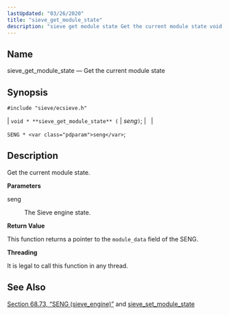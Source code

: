 ```yaml
---
lastUpdated: "03/26/2020"
title: "sieve_get_module_state"
description: "sieve get module state Get the current module state void sieve get module state seng SENG seng Get the current module state seng The Sieve engine state This function returns a pointer to the module data field of the SENG It is legal to call this function in any thread..."
---
```


<a name="apis.sieve_get_module_state"></a> 
## Name

sieve_get_module_state — Get the current module state

## Synopsis

`#include "sieve/ecsieve.h"`

| `void * **sieve_get_module_state** (` | <var class="pdparam">seng</var>`)`; |   |

`SENG * <var class="pdparam">seng</var>`;<a name="idp60159408"></a> 
## Description

Get the current module state.

**<a name="idp60160624"></a> Parameters**

<dl class="variablelist">

<dt>seng</dt>

<dd>

The Sieve engine state.

</dd>

</dl>

**<a name="idp60163360"></a> Return Value**

This function returns a pointer to the `module_data` field of the SENG.

**<a name="idp60164752"></a> Threading**

It is legal to call this function in any thread.

<a name="idp60165856"></a> 
## See Also

[Section 68.73, “SENG (sieve_engine)”](structs.seng "68.73. SENG (sieve_engine)") and [sieve_set_module_state](/momentum/3/3-api/apis-sieve-set-module-state)